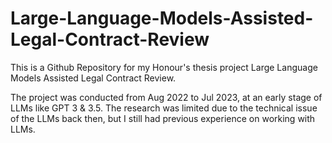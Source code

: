 # Large-Language-Models-Assisted-Legal-Contract-Review

This is a Github Repository for my Honour's thesis project Large Language Models Assisted Legal Contract Review.

The project was conducted from Aug 2022 to Jul 2023, at an early stage of LLMs like GPT 3 & 3.5. The research was limited due to the technical issue of the LLMs back then, but I still had previous experience on working with LLMs.
